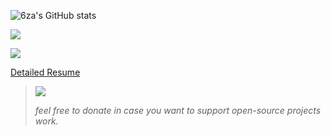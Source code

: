 
![6za's GitHub stats](https://github-readme-stats.vercel.app/api?username=6za&show_icons=true&theme=tokyonight) 

![](https://github-readme-stats.vercel.app/api/top-langs/?username=6za&theme=tokyonight&hide_progress=true&langs_count=10)

![](https://komarev.com/ghpvc/?username=6za&label=VIEWS)

[Detailed Resume](https://kaxios.github.io/)

> [<img src="https://ionicabizau.github.io/badges/paypal.svg">](https://www.paypal.com/donate/?hosted_button_id=Z6NRZUV9KU66G) 
> 
> _feel free to donate in case you want to support open-source projects work._


